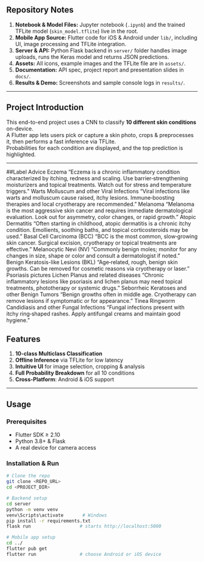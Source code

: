 ## Repository Notes

1. **Notebook & Model Files:** Jupyter notebook (`.ipynb`) and the trained TFLite model (`skin_model.tflite`) live in the root.  
2. **Mobile App Source:** Flutter code for iOS & Android under `lib/`, including UI, image processing and TFLite integration.  
3. **Server & API:** Python Flask backend in `server/` folder handles image uploads, runs the Keras model and returns JSON predictions.  
4. **Assets:** All icons, example images and the TFLite file are in `assets/`.  
5. **Documentation:** API spec, project report and presentation slides in `docs/`.  
6. **Results & Demo:** Screenshots and sample console logs in `results/`.

---

## Project Introduction

This end-to-end project uses a CNN to classify **10 different skin conditions** on-device.  
A Flutter app lets users pick or capture a skin photo, crops & preprocesses it, then performs a fast inference via TFLite.  
Probabilities for each condition are displayed, and the top prediction is highlighted.

---

##Label	Advice
Eczema	“Eczema is a chronic inflammatory condition characterized by itching, redness and scaling. Use barrier‐strengthening moisturizers and topical treatments. Watch out for stress and temperature triggers.”
Warts Molluscum and other Viral Infections	“Viral infections like warts and molluscum cause raised, itchy lesions. Immune‐boosting therapies and local cryotherapy are recommended.”
Melanoma	“Melanoma is the most aggressive skin cancer and requires immediate dermatological evaluation. Look out for asymmetry, color changes, or rapid growth.”
Atopic Dermatitis	“Often starting in childhood, atopic dermatitis is a chronic itchy condition. Emollients, soothing baths, and topical corticosteroids may be used.”
Basal Cell Carcinoma (BCC)	“BCC is the most common, slow‐growing skin cancer. Surgical excision, cryotherapy or topical treatments are effective.”
Melanocytic Nevi (NV)	“Commonly benign moles; monitor for any changes in size, shape or color and consult a dermatologist if noted.”
Benign Keratosis-like Lesions (BKL)	“Age‐related, rough, benign skin growths. Can be removed for cosmetic reasons via cryotherapy or laser.”
Psoriasis pictures Lichen Planus and related diseases	“Chronic inflammatory lesions like psoriasis and lichen planus may need topical treatments, phototherapy or systemic drugs.”
Seborrheic Keratoses and other Benign Tumors	“Benign growths often in middle age. Cryotherapy can remove lesions if symptomatic or for appearance.”
Tinea Ringworm Candidiasis and other Fungal Infections	“Fungal infections present with itchy ring‐shaped rashes. Apply antifungal creams and maintain good hygiene.”

## Features

1. **10-class Multiclass Classification**  
2. **Offline Inference** via TFLite for low latency  
3. **Intuitive UI** for image selection, cropping & analysis  
4. **Full Probability Breakdown** for all 10 conditions  
5. **Cross-Platform**: Android & iOS support  

---

## Usage

### Prerequisites

- Flutter SDK ≥ 2.10  
- Python 3.8+ & Flask  
- A real device for camera access  

### Installation & Run

```bash
# Clone the repo
git clone <REPO_URL>
cd <PROJECT_DIR>

# Backend setup
cd server
python -m venv venv
venv\Scripts\activate       # Windows
pip install -r requirements.txt
flask run                  # starts http://localhost:5000

# Mobile app setup
cd ../
flutter pub get
flutter run                # choose Android or iOS device
